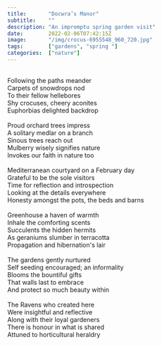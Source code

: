 ```yaml
---
title:       "Docwra’s Manor"
subtitle:    ""
description: "An impromptu spring garden visit"
date:        2022-02-06T07:42:15Z
image:       "/img/crocus-6955548_960_720.jpg"
tags:        ["gardens", "spring "]
categories:  ["nature"]
---
```

<br>Following the paths meander
<br>Carpets of snowdrops nod
<br>To their fellow hellebores
<br>Shy crocuses, cheery aconites
<br>Euphorbias delighted backdrop
<br>
<br>Proud orchard trees impress
<br>A solitary medlar on a branch
<br>Sinous trees reach out
<br>Mulberry wisely signifies nature
<br>Invokes our faith in nature too
<br>
<br>Mediterranean courtyard on a February day
<br>Grateful to be the sole visitors
<br>Time for reflection and introspection
<br>Looking at the details everywhere
<br>Honesty amongst the pots, the beds and barns
<br>
<br>Greenhouse a haven of warmth
<br>Inhale the comforting scents
<br>Succulents the hidden hermits
<br>As geraniums slumber in terracotta
<br>Propagation and hibernation's lair
<br>
<br>The gardens gently nurtured
<br>Self seeding encouraged; an informality
<br>Blooms the bountiful gifts
<br>That walls last to embrace
<br>And protect so much beauty within
<br>
<br>The Ravens who created here
<br>Were insightful and reflective
<br>Along with their loyal gardeners
<br>There is honour in what is shared
<br>Attuned to horticultural heraldry